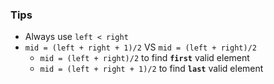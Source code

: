 ### Tips
- Always use `left < right`
- `mid = (left + right + 1)/2` VS `mid = (left + right)/2`
	- `mid = (left + right)/2` to find **`first`** valid element
	- `mid = (left + right + 1)/2` to find **`last`** valid element

